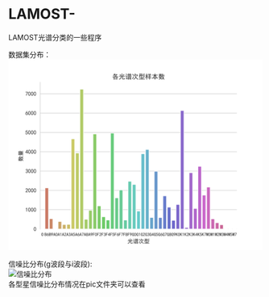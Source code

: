 # LAMOST-
LAMOST光谱分类的一些程序

数据集分布：
![样本分布](/pic/光谱次型样本数.png)

信噪比分布(g波段与i波段):  
![信噪比分布](/pic/信噪比整体分布.svg)  
各型星信噪比分布情况在pic文件夹可以查看
